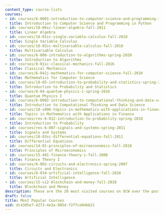 ```yaml
---
content_type: course-lists
courses:
- id: courses/6-0001-introduction-to-computer-science-and-programming-in-python-fall-2016
  title: Introduction to Computer Science and Programming in Python
- id: courses/18-06sc-linear-algebra-fall-2011
  title: Linear Algebra
- id: courses/18-01sc-single-variable-calculus-fall-2010
  title: Single Variable Calculus
- id: courses/18-02sc-multivariable-calculus-fall-2010
  title: Multivariable Calculus
- id: courses/6-006-introduction-to-algorithms-spring-2020
  title: Introduction to Algorithms
- id: courses/8-01sc-classical-mechanics-fall-2016
  title: Classical Mechanics
- id: courses/6-042j-mathematics-for-computer-science-fall-2010
  title: Mathematics for Computer Science
- id: courses/18-05-introduction-to-probability-and-statistics-spring-2014
  title: Introduction to Probability and Statistics
- id: courses/8-04-quantum-physics-i-spring-2016
  title: Quantum Physics I
- id: courses/6-0002-introduction-to-computational-thinking-and-data-science-fall-2016
  title: Introduction to Computational Thinking and Data Science
- id: courses/18-s096-topics-in-mathematics-with-applications-in-finance-fall-2013
  title: Topics in Mathematics with Applications in Finance
- id: courses/res-6-012-introduction-to-probability-spring-2018
  title: Introduction to Probability
- id: courses/res-6-007-signals-and-systems-spring-2011
  title: Signals and Systems
- id: courses/18-03sc-differential-equations-fall-2011
  title: Differential Equations
- id: courses/14-01-principles-of-microeconomics-fall-2018
  title: Principles of Microeconomics
- id: courses/15-401-finance-theory-i-fall-2008
  title: Finance Theory I
- id: courses/6-002-circuits-and-electronics-spring-2007
  title: Circuits and Electronics
- id: courses/6-034-artificial-intelligence-fall-2010
  title: Artificial Intelligence
- id: courses/15-s12-blockchain-and-money-fall-2018
  title: Blockchain and Money
description: These are the 20 most visited courses on OCW over the past month.
draft: false
title: Most Popular Courses
uid: dc4305e7-4273-4e3a-905d-f2f7ce04bb21
---
```

